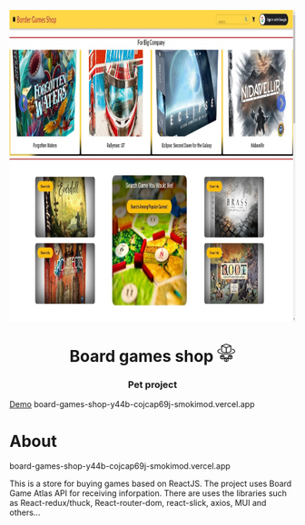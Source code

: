 <img src="/src/styles/images/HomePage.jpg" height="550" width="100%" align="center"/></h1>

<h1 align="center">Board games shop 
<img src="/src/styles/images/awsfargate.svg" height="32"/></h1>
<h3 align="center">Pet project</h3>
<a href="board-games-shop-y44b-cojcap69j-smokimod.vercel.app">Demo</a>
board-games-shop-y44b-cojcap69j-smokimod.vercel.app
<h1>About</h1>
board-games-shop-y44b-cojcap69j-smokimod.vercel.app
<p>This is a store for buying games based on ReactJS. The project uses Board Game Atlas API for receiving inforpation. There are uses the libraries such as React-redux/thuck, React-router-dom, react-slick, axios, MUI and others...  </p>
